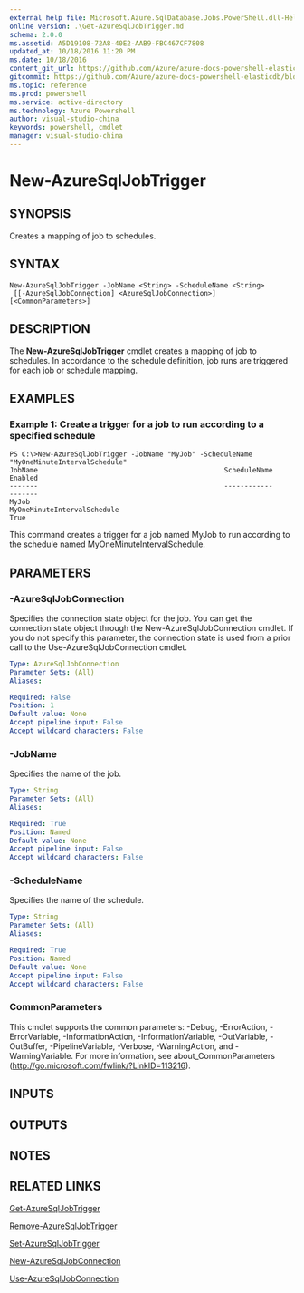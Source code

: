 ```yaml
---
external help file: Microsoft.Azure.SqlDatabase.Jobs.PowerShell.dll-Help.xml
online version: .\Get-AzureSqlJobTrigger.md
schema: 2.0.0
ms.assetid: A5D19108-72A8-40E2-AAB9-FBC467CF7808
updated_at: 10/18/2016 11:20 PM
ms.date: 10/18/2016
content_git_url: https://github.com/Azure/azure-docs-powershell-elasticdb/blob/master/ElasticDB/ElasticDatabaseJobs/v0.8.33/New-AzureSqlJobTrigger.md
gitcommit: https://github.com/Azure/azure-docs-powershell-elasticdb/blob/0fe493efd878af69f5c126f60486b37fd0cb60b6/ElasticDB/ElasticDatabaseJobs/v0.8.33/New-AzureSqlJobTrigger.md
ms.topic: reference
ms.prod: powershell
ms.service: active-directory
ms.technology: Azure Powershell
author: visual-studio-china
keywords: powershell, cmdlet
manager: visual-studio-china
---
```


# New-AzureSqlJobTrigger

## SYNOPSIS
Creates a mapping of job to schedules.

## SYNTAX

```
New-AzureSqlJobTrigger -JobName <String> -ScheduleName <String>
 [[-AzureSqlJobConnection] <AzureSqlJobConnection>] [<CommonParameters>]
```

## DESCRIPTION
The **New-AzureSqlJobTrigger** cmdlet creates a mapping of job to schedules. 
In accordance to the schedule definition, job runs are triggered for each job or schedule mapping.

## EXAMPLES

### Example 1: Create a trigger for a job to run according to a specified schedule
```
PS C:\>New-AzureSqlJobTrigger -JobName "MyJob" -ScheduleName "MyOneMinuteIntervalSchedule"
JobName                                              ScheduleName                                                                                     Enabled
-------                                              ------------                                                                                     -------
MyJob                                                MyOneMinuteIntervalSchedule                                                                         True
```

This command creates a trigger for a job named MyJob to run according to the schedule named MyOneMinuteIntervalSchedule.

## PARAMETERS

### -AzureSqlJobConnection
Specifies the connection state object for the job.
You can get the connection state object through the New-AzureSqlJobConnection cmdlet.
If you do not specify this parameter, the connection state is used from a prior call to the Use-AzureSqlJobConnection cmdlet.

```yaml
Type: AzureSqlJobConnection
Parameter Sets: (All)
Aliases: 

Required: False
Position: 1
Default value: None
Accept pipeline input: False
Accept wildcard characters: False
```

### -JobName
Specifies the name of the job.

```yaml
Type: String
Parameter Sets: (All)
Aliases: 

Required: True
Position: Named
Default value: None
Accept pipeline input: False
Accept wildcard characters: False
```

### -ScheduleName
Specifies the name of the schedule.

```yaml
Type: String
Parameter Sets: (All)
Aliases: 

Required: True
Position: Named
Default value: None
Accept pipeline input: False
Accept wildcard characters: False
```

### CommonParameters
This cmdlet supports the common parameters: -Debug, -ErrorAction, -ErrorVariable, -InformationAction, -InformationVariable, -OutVariable, -OutBuffer, -PipelineVariable, -Verbose, -WarningAction, and -WarningVariable. For more information, see about_CommonParameters (http://go.microsoft.com/fwlink/?LinkID=113216).

## INPUTS

## OUTPUTS

## NOTES

## RELATED LINKS

[Get-AzureSqlJobTrigger](.\Get-AzureSqlJobTrigger.md)

[Remove-AzureSqlJobTrigger](.\Remove-AzureSqlJobTrigger.md)

[Set-AzureSqlJobTrigger](.\Set-AzureSqlJobTrigger.md)

[New-AzureSqlJobConnection](.\New-AzureSqlJobConnection.md)

[Use-AzureSqlJobConnection](.\Use-AzureSqlJobConnection.md)


